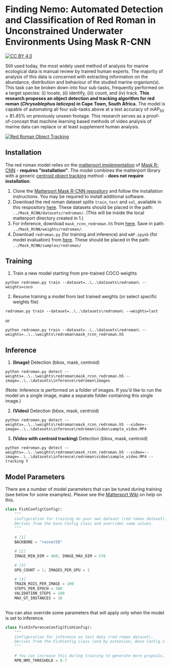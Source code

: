 # Finding Nemo: Automated Detection and Classification of Red Roman in Unconstrained Underwater Environments Using Mask R-CNN

[![CC BY 4.0][cc-by-shield]][cc-by]

[cc-by]: http://creativecommons.org/licenses/by/4.0/
[cc-by-shield]: https://img.shields.io/badge/License-CC%20BY%204.0-lightgrey.svg

Still used today, the most widely used method of analysis for marine ecological data is manual review by trained human experts. The majority of analysis of this data is concerned with extracting information on the abundance, distribution and behaviour of the studied marine organism(s). This task can be broken down into four sub-tasks, frequently performed on a target species: (i) locate, (ii) identify, (iii) count, and (iv) track. **This research proposes an object detection and tracking algorithm for red roman (_Chrysoblephus laticeps_) in Cape Town, South Africa.** The model is capable of automating all four sub-tasks above at a test accuracy of mAP<sub>50</sub> = 81.45% on previously unseen footage. This research serves as a proof-of-concept that machine learning based methods of video analysis of marine data can replace or at least supplement human analysis.

[![Red Roman Object Tracking](assets/roman_tracking_sample.gif)](https://www.youtube.com/watch?v=28aIeKxBsrY)

## Installation

The red roman model relies on the [matterport implementation](https://github.com/matterport/Mask_RCNN) of [Mask R-CNN](https://arxiv.org/abs/1703.06870) - **requires "installation"**. The model combines the matterport library with a generic [centroid object tracking](https://www.pyimagesearch.com/2018/07/23/simple-object-tracking-with-opencv/) method - **does not require installation**.

1. Clone the [Matterport Mask R-CNN repository](https://github.com/matterport/Mask_RCNN) and follow the installation instructions. You may be required to install additional software.
2. Download the red roman dataset splits `train`, `test` and `val`, available in this respository [here](https://github.com/FishCV/fishcv.github.io/tree/main/dataset/via). These datasets should be placed in the path: `../Mask_RCNN/datasets/redroman/`. (This will be inside the local matterport directory created in 1.)
3. For inference, download `mask_rcnn_redroman.h5` from [here](https://drive.google.com/drive/folders/1ltqEYAN5qIrL1B_SHkg6SYGlIRaUX7-o?usp=sharing). Save in path: `../Mask_RCNN/weights/redroman/`.
4. Download `redroman.py` (for training and inference) and `mAP.ipynb` (for model evaluation) from [here](https://github.com/FishCV/fishcv.github.io/tree/main/model). These should be placed in the path: `../Mask_RCNN/samples/redroman/`

## Training

1. Train a new model starting from pre-trained COCO weights  
```
python redroman.py train --dataset=..\..\datasets\redroman\ --weights=coco
```

2. Resume training a model from last trained weights (or select specific weights file)  
```
redroman.py train --dataset=..\..\datasets\redroman\ --weights=last
```
or
``` 
python redroman.py train --dataset=..\..\datasets\redroman\ --weights=..\..\weights\redroman\mask_rcnn_redroman.h5
```

## Inference

1.  **(Image)** Detection (bbox, mask, centroid)
```
python redroman.py detect --weights=..\..\weights\redroman\mask_rcnn_redroman.h5 --image=..\..\datasets\inference\redroman\images
```
(Note: Inference is performed on a folder of images. If you'd like to run the model on a single image, make a separate folder containing this single image.)  

2. **(Video)** Detection (bbox, mask, centroid)
```
python redroman.py detect --weights=..\..\weights\redroman\mask_rcnn_redroman.h5 --video=--image=..\..\datasets\inference\redroman\video\sample_video.MP4
```

3. **(Video with centroid tracking)** Detection (bbox, mask, centroid)
```
python redroman.py detect --weights=..\..\weights\redroman\mask_rcnn_redroman.h5 --video=--image=..\..\datasets\inference\redroman\video\sample_video.MP4 --tracking Y
```

## Model Parameters

There are a number of model parameters that can be tuned during training (see below for some examples). Please see the [Matterport Wiki](https://github.com/matterport/Mask_RCNN/wiki) on help on this.

```python
class FishConfig(Config):
    """
    Configuration for training on your own dataset (red roman dataset).
    Derives from the base Config class and overrides some values.
    """

    # [1]
    BACKBONE = "resnet50"

    # [2]
    IMAGE_MIN_DIM = 460; IMAGE_MAX_DIM = 576

    # [3]
    GPU_COUNT = 1; IMAGES_PER_GPU = 1

    # [4]
    TRAIN_ROIS_PER_IMAGE = 100
    STEPS_PER_EPOCH = 300
    VALIDATION_STEPS = 100
    MAX_GT_INSTANCES = 10
    
```

You can also override some parameters that will apply only when the model is set to inference.

```python
class FishInferenceConfig(FishConfig):
	"""
    Configuration for inference on test data (red roman dataset).
    Derives from the FishConfig class (and by extension, Base Config class) and overrides some values.
    """
    
    # You can increase this during training to generate more propsals.
    RPN_NMS_THRESHOLD = 0.7    
```


